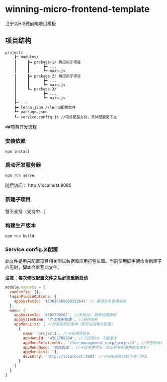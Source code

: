 # winning-micro-frontend-template
卫宁大HIS微前端项目模板

## 项目结构
```
project/
    ┣━ modules/ 
    ┃     ┣━ package-1/ 微应用子项目
    ┃     ┃      ┣━ ...
    ┃     ┃      ┗━ main.js
    ┃     ┣━ package-2/ 微应用子项目
    ┃     ┃      ┣━ ...
    ┃     ┃      ┗━ main.js
    ┃     ┗━ package-3/
    ┃            ┣━ ...
    ┃            ┗━ main.js
    ┣━ ...
    ┣━ lerna.json //lerna配置文件
    ┗━ package.json 
    ┗━ service.config.js //项目配置文件，具体配置见下文

```

##项目开发流程

### 安装依赖

```
npm install
```

### 启动开发服务器
```
npm run serve
```

随后访问： http://localhost:8080

### 新建子项目

暂不支持（支持中...）

### 构建生产版本
```
npm run build
```

### Service.config.js配置

此文件是用来配置项目相关测试数据和应用打包位置。当前使用脚手架命令新建子应用时，脚本会重写此文件。

**注意：每次修改配置文件之后必须重新启动**

```js
module.exports = {
  vueConfig: {},
  loginPluginOptions: {
    appSystemId: '153614388663152641' // 基础业务管理系统
  },
  menu: {
    appSystemId: '4302708202', //系统id，随意设置即可
    appSystemName: '门诊费用管理', //系统名称
    appMenuList: [ //当前系统的菜单（即子应用相关配置）
      {
        name: 'project1', //子应用项目名
        appMenuId: '4302708264', //子应用id，不能重复
        appMenuRelativeUri: '/fee-management-outp/project1', //子应用地址
        appMenuName: '测试页面', //子应用中文名（显示在导航条中的菜单名）
        appMenuList: [], 
        devEntry: 'http://localhost:3003' //子应用开发模式下访问地址
      }
    ]
  }
}

```
